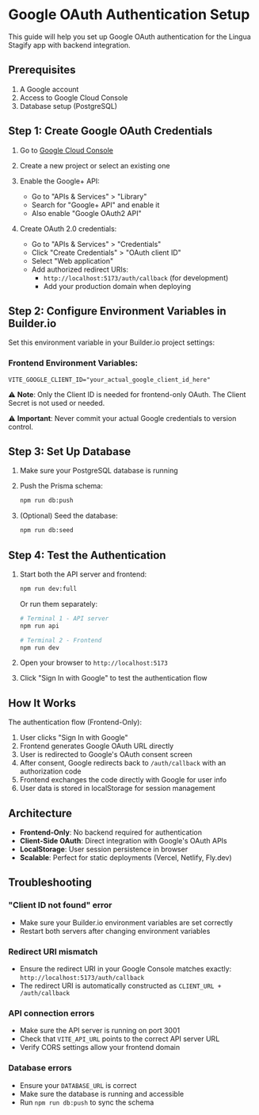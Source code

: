 # Google OAuth Authentication Setup

This guide will help you set up Google OAuth authentication for the Lingua Stagify app with backend integration.

## Prerequisites

1. A Google account
2. Access to Google Cloud Console
3. Database setup (PostgreSQL)

## Step 1: Create Google OAuth Credentials

1. Go to [Google Cloud Console](https://console.cloud.google.com/)
2. Create a new project or select an existing one
3. Enable the Google+ API:
   - Go to "APIs & Services" > "Library"
   - Search for "Google+ API" and enable it
   - Also enable "Google OAuth2 API"

4. Create OAuth 2.0 credentials:
   - Go to "APIs & Services" > "Credentials"
   - Click "Create Credentials" > "OAuth client ID"
   - Select "Web application"
   - Add authorized redirect URIs:
     - `http://localhost:5173/auth/callback` (for development)
     - Add your production domain when deploying

## Step 2: Configure Environment Variables in Builder.io

Set this environment variable in your Builder.io project settings:

### Frontend Environment Variables:
```env
VITE_GOOGLE_CLIENT_ID="your_actual_google_client_id_here"
```

⚠️ **Note**: Only the Client ID is needed for frontend-only OAuth. The Client Secret is not used or needed.

⚠️ **Important**: Never commit your actual Google credentials to version control.

## Step 3: Set Up Database

1. Make sure your PostgreSQL database is running
2. Push the Prisma schema:
   ```bash
   npm run db:push
   ```

3. (Optional) Seed the database:
   ```bash
   npm run db:seed
   ```

## Step 4: Test the Authentication

1. Start both the API server and frontend:
   ```bash
   npm run dev:full
   ```

   Or run them separately:
   ```bash
   # Terminal 1 - API server
   npm run api

   # Terminal 2 - Frontend
   npm run dev
   ```

2. Open your browser to `http://localhost:5173`

3. Click "Sign In with Google" to test the authentication flow

## How It Works

The authentication flow (Frontend-Only):

1. User clicks "Sign In with Google"
2. Frontend generates Google OAuth URL directly
3. User is redirected to Google's OAuth consent screen
4. After consent, Google redirects back to `/auth/callback` with an authorization code
5. Frontend exchanges the code directly with Google for user info
6. User data is stored in localStorage for session management

## Architecture

- **Frontend-Only**: No backend required for authentication
- **Client-Side OAuth**: Direct integration with Google's OAuth APIs
- **LocalStorage**: User session persistence in browser
- **Scalable**: Perfect for static deployments (Vercel, Netlify, Fly.dev)

## Troubleshooting

### "Client ID not found" error
- Make sure your Builder.io environment variables are set correctly
- Restart both servers after changing environment variables

### Redirect URI mismatch
- Ensure the redirect URI in your Google Console matches exactly: `http://localhost:5173/auth/callback`
- The redirect URI is automatically constructed as `CLIENT_URL + /auth/callback`

### API connection errors
- Make sure the API server is running on port 3001
- Check that `VITE_API_URL` points to the correct API server URL
- Verify CORS settings allow your frontend domain

### Database errors
- Ensure your `DATABASE_URL` is correct
- Make sure the database is running and accessible
- Run `npm run db:push` to sync the schema
